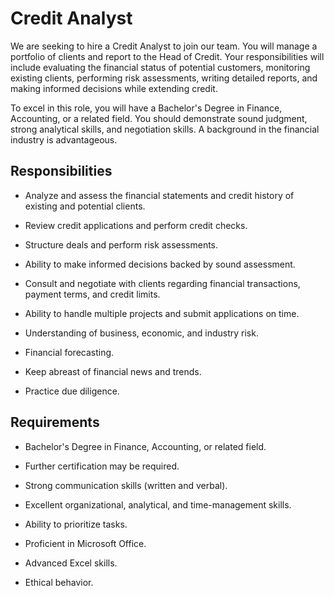 # Credit Analyst

We are seeking to hire a Credit Analyst to join our team. You will manage a portfolio of clients and report to the Head of Credit. Your responsibilities will include evaluating the financial status of potential customers, monitoring existing clients, performing risk assessments, writing detailed reports, and making informed decisions while extending credit.

To excel in this role, you will have a Bachelor's Degree in Finance, Accounting, or a related field. You should demonstrate sound judgment, strong analytical skills, and negotiation skills. A background in the financial industry is advantageous.

## Responsibilities

* Analyze and assess the financial statements and credit history of existing and potential clients.

* Review credit applications and perform credit checks.

* Structure deals and perform risk assessments.

* Ability to make informed decisions backed by sound assessment.

* Consult and negotiate with clients regarding financial transactions, payment terms, and credit limits.

* Ability to handle multiple projects and submit applications on time.

* Understanding of business, economic, and industry risk.

* Financial forecasting.

* Keep abreast of financial news and trends.

* Practice due diligence.

## Requirements

* Bachelor's Degree in Finance, Accounting, or related field.

* Further certification may be required.

* Strong communication skills (written and verbal).

* Excellent organizational, analytical, and time-management skills.

* Ability to prioritize tasks.

* Proficient in Microsoft Office.

* Advanced Excel skills.

* Ethical behavior.

